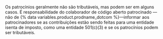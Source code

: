 Os patrocínios geralmente não são tributáveis, mas podem ser em alguns casos. É responsabilidade do colaborador de código aberto patrocinado — não de {% data variables.product.prodname_dotcom %}—informar aos patrocinadores se as contribuições estão sendo feitas para uma entidade isenta de imposto, como uma entidade 501(c)(3) e se os patrocínios podem ser tributáveis.
